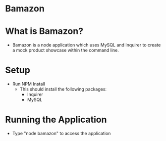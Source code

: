 # Bamazon

# What is Bamazon?
- Bamazon is a node application which uses MySQL and Inquirer to create a mock product showcase within the command line.

# Setup
- Run NPM Install
    + This should install the following packages:
        - Inquirer
        - MySQL

# Running the Application
- Type "node bamazon" to access the application